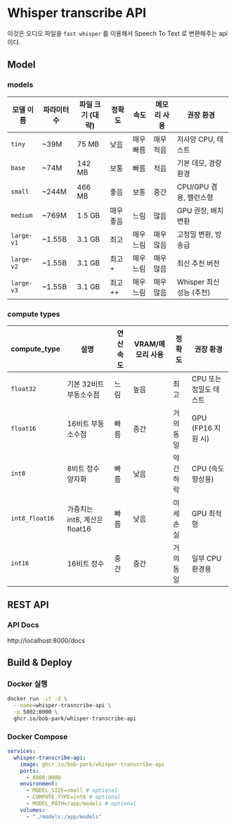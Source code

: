 # Whisper transcribe API

이것은 오디오 파일을 `fast whisper` 를 이용해서 Speech To Text 로 변환해주는 api 이다.

## Model

### models

| 모델 이름      | 파라미터 수 | 파일 크기 (대략) | 정확도   | 속도    | 메모리 사용 | 권장 환경              |
|------------|--------|------------|-------|-------|--------|--------------------|
| `tiny`     | ~39M   | 75 MB      | 낮음    | 매우 빠름 | 매우 적음  | 저사양 CPU, 테스트       |
| `base`     | ~74M   | 142 MB     | 보통    | 빠름    | 적음     | 기본 데모, 경량 환경       |
| `small`    | ~244M  | 466 MB     | 좋음    | 보통    | 중간     | CPU/GPU 겸용, 밸런스형   |
| `medium`   | ~769M  | 1.5 GB     | 매우 좋음 | 느림    | 많음     | GPU 권장, 배치 변환      |
| `large-v1` | ~1.55B | 3.1 GB     | 최고    | 매우 느림 | 매우 많음  | 고정밀 변환, 방송급        |
| `large-v2` | ~1.55B | 3.1 GB     | 최고+   | 매우 느림 | 매우 많음  | 최신 추천 버전           |
| `large-v3` | ~1.55B | 3.1 GB     | 최고++  | 매우 느림 | 매우 많음  | Whisper 최신 성능 (추천) |

### compute types

| compute_type   | 설명                     | 연산 속도 | VRAM/메모리 사용 | 정확도   | 권장 환경           |
|----------------|------------------------|-------|-------------|-------|-----------------|
| `float32`      | 기본 32비트 부동소수점          | 느림    | 높음          | 최고    | CPU 또는 정밀도 테스트  |
| `float16`      | 16비트 부동소수점             | 빠름    | 중간          | 거의 동일 | GPU (FP16 지원 시) |
| `int8`         | 8비트 정수 양자화             | 빠름    | 낮음          | 약간 하락 | CPU (속도 향상용)    |
| `int8_float16` | 가중치는 int8, 계산은 float16 | 빠름    | 낮음          | 미세 손실 | GPU 최적형         |
| `int16`        | 16비트 정수                | 중간    | 중간          | 거의 동일 | 일부 CPU 환경용      |

## REST API

### API Docs
http://localhost:8000/docs

## Build & Deploy

### Docker 실행

```bash
docker run -it -d \
  --name=whisper-trasncribe-api \
  -p 5002:8000 \
  ghcr.io/bob-park/whisper-transcribe-api
```

### Docker Compose

```yaml
services:
  whisper-transcribe-api:
    image: ghcr.io/bob-park/whisper-transcribe-api
    ports:
      - 8000:8000
    environment:
      - MODEL_SIZE=small # optional
      - COMPUTE_TYPE=int8 # optional
      - MODEL_PATH=/app/models # optional
    volumes:
      - "./models:/app/models"
```
